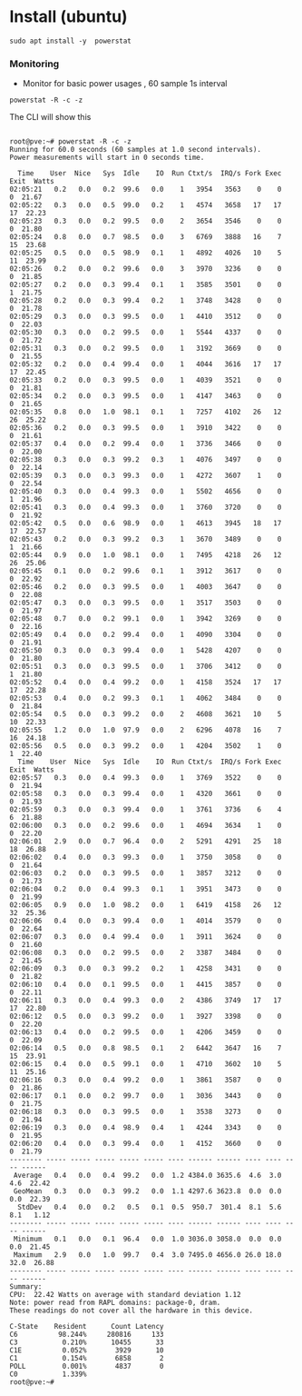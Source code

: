 # Install (ubuntu) 

``` 
sudo apt install -y  powerstat
``` 

### Monitoring 

- Monitor for basic power usages , 60 sample 1s interval 

```powerstat -R -c -z``` 

The CLI will show this 

``` 

root@pve:~# powerstat -R -c -z
Running for 60.0 seconds (60 samples at 1.0 second intervals).
Power measurements will start in 0 seconds time.

  Time    User  Nice   Sys  Idle    IO  Run Ctxt/s  IRQ/s Fork Exec Exit  Watts
02:05:21   0.2   0.0   0.2  99.6   0.0    1   3954   3563    0    0    0  21.67 
02:05:22   0.3   0.0   0.5  99.0   0.2    1   4574   3658   17   17   17  22.23 
02:05:23   0.3   0.0   0.2  99.5   0.0    2   3654   3546    0    0    0  21.80 
02:05:24   0.8   0.0   0.7  98.5   0.0    3   6769   3888   16    7   15  23.68 
02:05:25   0.5   0.0   0.5  98.9   0.1    1   4892   4026   10    5   11  23.99 
02:05:26   0.2   0.0   0.2  99.6   0.0    3   3970   3236    0    0    0  21.85 
02:05:27   0.2   0.0   0.3  99.4   0.1    1   3585   3501    0    0    1  21.75 
02:05:28   0.2   0.0   0.3  99.4   0.2    1   3748   3428    0    0    0  21.78 
02:05:29   0.3   0.0   0.3  99.5   0.0    1   4410   3512    0    0    0  22.03 
02:05:30   0.3   0.0   0.2  99.5   0.0    1   5544   4337    0    0    0  21.72 
02:05:31   0.3   0.0   0.2  99.5   0.0    1   3192   3669    0    0    0  21.55 
02:05:32   0.2   0.0   0.4  99.4   0.0    1   4044   3616   17   17   17  22.45 
02:05:33   0.2   0.0   0.3  99.5   0.0    1   4039   3521    0    0    0  21.81 
02:05:34   0.2   0.0   0.3  99.5   0.0    1   4147   3463    0    0    0  21.65 
02:05:35   0.8   0.0   1.0  98.1   0.1    1   7257   4102   26   12   26  25.22 
02:05:36   0.2   0.0   0.3  99.5   0.0    1   3910   3422    0    0    0  21.61 
02:05:37   0.4   0.0   0.2  99.4   0.0    1   3736   3466    0    0    0  22.00 
02:05:38   0.3   0.0   0.3  99.2   0.3    1   4076   3497    0    0    0  22.14 
02:05:39   0.3   0.0   0.3  99.3   0.0    1   4272   3607    1    0    0  22.54 
02:05:40   0.3   0.0   0.4  99.3   0.0    1   5502   4656    0    0    1  21.96 
02:05:41   0.3   0.0   0.4  99.3   0.0    1   3760   3720    0    0    0  21.92 
02:05:42   0.5   0.0   0.6  98.9   0.0    1   4613   3945   18   17   17  22.57 
02:05:43   0.2   0.0   0.3  99.2   0.3    1   3670   3489    0    0    1  21.66 
02:05:44   0.9   0.0   1.0  98.1   0.0    1   7495   4218   26   12   26  25.06 
02:05:45   0.1   0.0   0.2  99.6   0.1    1   3912   3617    0    0    0  22.92 
02:05:46   0.2   0.0   0.3  99.5   0.0    1   4003   3647    0    0    0  22.08 
02:05:47   0.3   0.0   0.3  99.5   0.0    1   3517   3503    0    0    0  21.97 
02:05:48   0.7   0.0   0.2  99.1   0.0    1   3942   3269    0    0    0  22.16 
02:05:49   0.4   0.0   0.2  99.4   0.0    1   4090   3304    0    0    0  21.91 
02:05:50   0.3   0.0   0.3  99.4   0.0    1   5428   4207    0    0    0  21.80 
02:05:51   0.3   0.0   0.3  99.5   0.0    1   3706   3412    0    0    1  21.80 
02:05:52   0.4   0.0   0.4  99.2   0.0    1   4158   3524   17   17   17  22.28 
02:05:53   0.4   0.0   0.2  99.3   0.1    1   4062   3484    0    0    0  21.84 
02:05:54   0.5   0.0   0.3  99.2   0.0    2   4608   3621   10    5   10  22.33 
02:05:55   1.2   0.0   1.0  97.9   0.0    2   6296   4078   16    7   16  24.18 
02:05:56   0.5   0.0   0.3  99.2   0.0    1   4204   3502    1    0    1  22.40 
  Time    User  Nice   Sys  Idle    IO  Run Ctxt/s  IRQ/s Fork Exec Exit  Watts
02:05:57   0.3   0.0   0.4  99.3   0.0    1   3769   3522    0    0    0  21.94 
02:05:58   0.3   0.0   0.3  99.4   0.0    1   4320   3661    0    0    0  21.93 
02:05:59   0.3   0.0   0.3  99.4   0.0    1   3761   3736    6    4    6  21.88 
02:06:00   0.3   0.0   0.2  99.6   0.0    1   4694   3634    1    0    0  22.20 
02:06:01   2.9   0.0   0.7  96.4   0.0    2   5291   4291   25   18   18  26.88 
02:06:02   0.4   0.0   0.3  99.3   0.0    1   3750   3058    0    0    0  21.64 
02:06:03   0.2   0.0   0.3  99.5   0.0    1   3857   3212    0    0    0  21.73 
02:06:04   0.2   0.0   0.4  99.3   0.1    1   3951   3473    0    0    0  21.99 
02:06:05   0.9   0.0   1.0  98.2   0.0    1   6419   4158   26   12   32  25.36 
02:06:06   0.4   0.0   0.3  99.4   0.0    1   4014   3579    0    0    0  22.64 
02:06:07   0.3   0.0   0.4  99.4   0.0    1   3911   3624    0    0    0  21.60 
02:06:08   0.3   0.0   0.2  99.5   0.0    2   3387   3484    0    0    2  21.45 
02:06:09   0.3   0.0   0.3  99.2   0.2    1   4258   3431    0    0    0  21.82 
02:06:10   0.4   0.0   0.1  99.5   0.0    1   4415   3857    0    0    0  22.11 
02:06:11   0.3   0.0   0.4  99.3   0.0    2   4386   3749   17   17   17  22.80 
02:06:12   0.5   0.0   0.3  99.2   0.0    1   3927   3398    0    0    0  22.20 
02:06:13   0.4   0.0   0.2  99.5   0.0    1   4206   3459    0    0    0  22.09 
02:06:14   0.5   0.0   0.8  98.5   0.1    2   6442   3647   16    7   15  23.91 
02:06:15   0.4   0.0   0.5  99.1   0.0    1   4710   3602   10    5   11  25.16 
02:06:16   0.3   0.0   0.4  99.2   0.0    1   3861   3587    0    0    0  21.86 
02:06:17   0.1   0.0   0.2  99.7   0.0    1   3036   3443    0    0    0  21.75 
02:06:18   0.3   0.0   0.3  99.5   0.0    1   3538   3273    0    0    0  21.94 
02:06:19   0.3   0.0   0.4  98.9   0.4    1   4244   3343    0    0    0  21.95 
02:06:20   0.4   0.0   0.3  99.4   0.0    1   4152   3660    0    0    0  21.79 
-------- ----- ----- ----- ----- ----- ---- ------ ------ ---- ---- ---- ------ 
 Average   0.4   0.0   0.4  99.2   0.0  1.2 4384.0 3635.6  4.6  3.0  4.6  22.42 
 GeoMean   0.3   0.0   0.3  99.2   0.0  1.1 4297.6 3623.8  0.0  0.0  0.0  22.39 
  StdDev   0.4   0.0   0.2   0.5   0.1  0.5  950.7  301.4  8.1  5.6  8.1   1.12 
-------- ----- ----- ----- ----- ----- ---- ------ ------ ---- ---- ---- ------ 
 Minimum   0.1   0.0   0.1  96.4   0.0  1.0 3036.0 3058.0  0.0  0.0  0.0  21.45 
 Maximum   2.9   0.0   1.0  99.7   0.4  3.0 7495.0 4656.0 26.0 18.0 32.0  26.88 
-------- ----- ----- ----- ----- ----- ---- ------ ------ ---- ---- ---- ------ 
Summary:
CPU:  22.42 Watts on average with standard deviation 1.12  
Note: power read from RAPL domains: package-0, dram.
These readings do not cover all the hardware in this device.

C-State    Resident      Count Latency 
C6          98.244%     280816     133
C3           0.210%      10455      33
C1E          0.052%       3929      10
C1           0.154%       6858       2
POLL         0.001%       4837       0
C0           1.339%
root@pve:~# 
``` 
